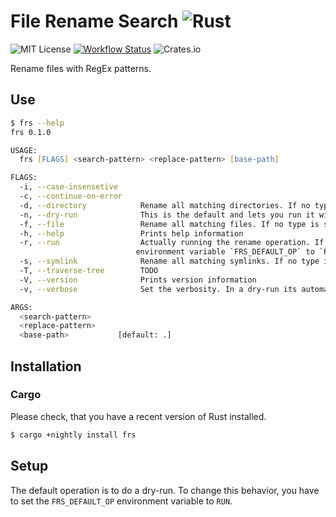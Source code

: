 # File Rename Search ![Rust](https://img.shields.io/badge/Rust-frs-success?style=for-the-badge&logo=rust)

![MIT License](https://img.shields.io/github/license/TheAlgorythm/frs?style=for-the-badge)
[![Workflow Status](https://img.shields.io/github/workflow/status/TheAlgorythm/frs/Rust?style=for-the-badge)](https://github.com/TheAlgorythm/frs/actions?query=workflow%3ARust)
![Crates.io](https://img.shields.io/crates/v/frs?style=for-the-badge)

Rename files with RegEx patterns.

## Use

```zsh
$ frs --help
frs 0.1.0

USAGE:
  frs [FLAGS] <search-pattern> <replace-pattern> [base-path]

FLAGS:
  -i, --case-insensetive
  -c, --continue-on-error
  -d, --directory            Rename all matching directories. If no type is set, then everything will be renamed
  -n, --dry-run              This is the default and lets you run it without the actual operation
  -f, --file                 Rename all matching files. If no type is set, then everything will be renamed
  -h, --help                 Prints help information
  -r, --run                  Actually running the rename operation. If you want to set this as default, set the
                            environment variable `FRS_DEFAULT_OP` to `RUN`
  -s, --symlink              Rename all matching symlinks. If no type is set, then everything will be renamed
  -T, --traverse-tree        TODO
  -V, --version              Prints version information
  -v, --verbose              Set the verbosity. In a dry-run its automatically set to 1

ARGS:
  <search-pattern>
  <replace-pattern>
  <base-path>           [default: .]
```

## Installation

### Cargo

Please check, that you have a recent version of Rust installed.

```zsh
$ cargo +nightly install frs
```

## Setup

The default operation is to do a dry-run. To change this behavior, you have to set the `FRS_DEFAULT_OP` environment variable to `RUN`.

